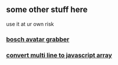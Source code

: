 ## some other stuff here

use it at  ur own risk

### [bosch avatar grabber](https://github.com/jackblk/other/ba.htm)
### [convert multi line to javascript array](https://github.com/jackblk/other/cvt2js.htm)

